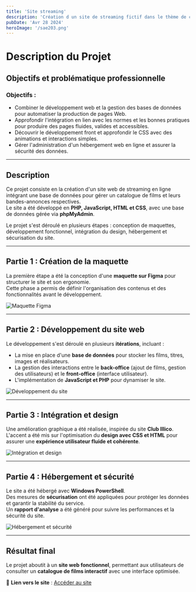 ```yaml
---
title: 'Site streaming'
description: 'Création d un site de streaming fictif dans le thème de club ilico'
pubDate: 'Avr 28 2024'
heroImage: '/sae203.png'
---
```



# Description du Projet

## Objectifs et problématique professionnelle

### Objectifs :

- Combiner le développement web et la gestion des bases de données pour automatiser la production de pages Web.
- Approfondir l'intégration en lien avec les normes et les bonnes pratiques pour produire des pages fluides, valides et accessibles.
- Découvrir le développement front et approfondir le CSS avec des animations et interactions simples.
- Gérer l'administration d'un hébergement web en ligne et assurer la sécurité des données.

---

## Description

Ce projet consiste en la création d'un site web de streaming en ligne intégrant une base de données pour gérer un catalogue de films et leurs bandes-annonces respectives.  
Le site a été développé en **PHP, JavaScript, HTML et CSS**, avec une base de données gérée via **phpMyAdmin**.  

Le projet s'est déroulé en plusieurs étapes : conception de maquettes, développement fonctionnel, intégration du design, hébergement et sécurisation du site.

---
## Partie 1 : Création de la maquette

La première étape a été la conception d'une **maquette sur Figma** pour structurer le site et son ergonomie.  
Cette phase a permis de définir l'organisation des contenus et des fonctionnalités avant le développement.

![Maquette Figma](/partie1ilico.png)

---

## Partie 2 : Développement du site web

Le développement s'est déroulé en plusieurs **itérations**, incluant :

- La mise en place d'une **base de données** pour stocker les films, titres, images et réalisateurs.
- La gestion des interactions entre le **back-office** (ajout de films, gestion des utilisateurs) et le **front-office** (interface utilisateur).
- L'implémentation de **JavaScript et PHP** pour dynamiser le site.

![Développement du site](/partie2ilico.png)

---

## Partie 3 : Intégration et design

Une amélioration graphique a été réalisée, inspirée du site **Club Illico**.  
L'accent a été mis sur l'optimisation du **design avec CSS et HTML** pour assurer une **expérience utilisateur fluide et cohérente**.

![Intégration et design](/partie3ilico.png)

---

## Partie 4 : Hébergement et sécurité

Le site a été hébergé avec **Windows PowerShell**.  
Des mesures de **sécurisation** ont été appliquées pour protéger les données et garantir la stabilité du service.  
Un **rapport d'analyse** a été généré pour suivre les performances et la sécurité du site.

![Hébergement et sécurité](/partie4ilico.png)

---

## Résultat final

Le projet aboutit à un **site web fonctionnel**, permettant aux utilisateurs de consulter un **catalogue de films interactif** avec une interface optimisée.

🔗 **Lien vers le site** : [Accéder au site](https://poulbriere-sae203.mmi-limoges.fr/client/index.html)
